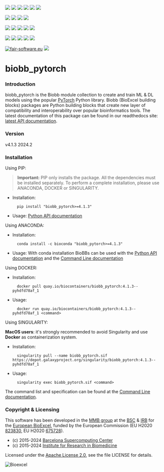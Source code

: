 [![](https://img.shields.io/github/v/tag/bioexcel/biobb_pytorch?label=Version)](https://GitHub.com/bioexcel/biobb_pytorch/tags/)
[![](https://img.shields.io/pypi/v/biobb-pytorch.svg?label=Pypi)](https://pypi.python.org/pypi/biobb-pytorch/)
[![](https://img.shields.io/conda/vn/bioconda/biobb_pytorch?label=Conda)](https://anaconda.org/bioconda/biobb_pytorch)
[![](https://img.shields.io/conda/dn/bioconda/biobb_pytorch?label=Conda%20Downloads)](https://anaconda.org/bioconda/biobb_pytorch)
[![](https://img.shields.io/badge/Docker-Quay.io-blue)](https://quay.io/repository/biocontainers/biobb_pytorch?tab=tags)
[![](https://img.shields.io/badge/Singularity-GalaxyProject-blue)](https://depot.galaxyproject.org/singularity/biobb_pytorch:4.1.3--pyhdfd78af_1)

[![](https://img.shields.io/badge/OS-Unix%20%7C%20MacOS-blue)](https://github.com/bioexcel/biobb_pytorch)
[![](https://img.shields.io/pypi/pyversions/biobb-pytorch.svg?label=Python%20Versions)](https://pypi.org/project/biobb-pytorch/)
[![](https://img.shields.io/badge/License-Apache%202.0-blue.svg)](https://opensource.org/licenses/Apache-2.0)
[![](https://img.shields.io/badge/Open%20Source%3f-Yes!-blue)](https://github.com/bioexcel/biobb_pytorch)

[![](https://readthedocs.org/projects/biobb-pytorch/badge/?version=latest&label=Docs)](https://biobb-pytorch.readthedocs.io/en/latest/?badge=latest)
[![](https://img.shields.io/website?down_message=Offline&label=Biobb%20Website&up_message=Online&url=https%3A%2F%2Fmmb.irbbarcelona.org%2Fbiobb%2F)](https://mmb.irbbarcelona.org/biobb/)
[![](https://img.shields.io/badge/Youtube-tutorial-blue?logo=youtube&logoColor=red)](https://www.youtube.com/watch?v=ou1DOGNs0xM)
[![](https://zenodo.org/badge/DOI/10.1038/s41597-019-0177-4.svg)](https://doi.org/10.1038/s41597-019-0177-4)
[![](https://img.shields.io/endpoint?color=brightgreen&url=https%3A%2F%2Fapi.juleskreuer.eu%2Fcitation-badge.php%3Fshield%26doi%3D10.1038%2Fs41597-019-0177-4)](https://www.nature.com/articles/s41597-019-0177-4#citeas)

[![](https://docs.bioexcel.eu/biobb_pytorch/junit/testsbadge.svg)](https://docs.bioexcel.eu/biobb_pytorch/junit/report.html)
[![](https://docs.bioexcel.eu/biobb_pytorch/coverage/coveragebadge.svg)](https://docs.bioexcel.eu/biobb_pytorch/coverage/)
[![](https://docs.bioexcel.eu/biobb_pytorch/flake8/flake8badge.svg)](https://docs.bioexcel.eu/biobb_pytorch/flake8/)
[![](https://img.shields.io/github/last-commit/bioexcel/biobb_pytorch?label=Last%20Commit)](https://github.com/bioexcel/biobb_pytorch/commits/master)
[![](https://img.shields.io/github/issues/bioexcel/biobb_pytorch.svg?color=brightgreen&label=Issues)](https://GitHub.com/bioexcel/biobb_pytorch/issues/)

[![fair-software.eu](https://img.shields.io/badge/fair--software.eu-%E2%97%8F%20%20%E2%97%8F%20%20%E2%97%8F%20%20%E2%97%8F%20%20%E2%97%8F-green)](https://fair-software.eu)
[![](https://www.bestpractices.dev/projects/8847/badge)](https://www.bestpractices.dev/projects/8847)

[](https://bestpractices.coreinfrastructure.org/projects/8847/badge)

 [//]: # (The previous line invisible link is for compatibility with the howfairis script https://github.com/fair-software/howfairis-github-action/tree/main wich uses the old bestpractives URL)


# biobb_pytorch

### Introduction
biobb_pytorch is the Biobb module collection to create and train ML & DL models using the popular [PyTorch](https://pytorch.org/) Python library.
Biobb (BioExcel building blocks) packages are Python building blocks that
create new layer of compatibility and interoperability over popular
bioinformatics tools.
The latest documentation of this package can be found in our readthedocs site:
[latest API documentation](http://biobb-pytorch.readthedocs.io/en/latest/).

### Version
v4.1.3 2024.2

### Installation
Using PIP:

> **Important:** PIP only installs the package. All the dependencies must be installed separately. To perform a complete installation, please use ANACONDA, DOCKER or SINGULARITY.

* Installation:


        pip install "biobb_pytorch>=4.1.3"


* Usage: [Python API documentation](https://biobb-pytorch.readthedocs.io/en/latest/modules.html)

Using ANACONDA:

* Installation:


        conda install -c bioconda "biobb_pytorch>=4.1.3"


* Usage: With conda installation BioBBs can be used with the [Python API documentation](https://biobb-pytorch.readthedocs.io/en/latest/modules.html) and the [Command Line documentation](https://biobb-pytorch.readthedocs.io/en/latest/command_line.html)

Using DOCKER:

* Installation:


        docker pull quay.io/biocontainers/biobb_pytorch:4.1.3--pyhdfd78af_1


* Usage:


        docker run quay.io/biocontainers/biobb_pytorch:4.1.3--pyhdfd78af_1 <command>


Using SINGULARITY:

**MacOS users**: it's strongly recommended to avoid Singularity and use **Docker** as containerization system.

* Installation:


        singularity pull --name biobb_pytorch.sif https://depot.galaxyproject.org/singularity/biobb_pytorch:4.1.3--pyhdfd78af_1


* Usage:


        singularity exec biobb_pytorch.sif <command>


The command list and specification can be found at the [Command Line documentation](https://biobb-pytorch.readthedocs.io/en/latest/command_line.html).


### Copyright & Licensing
This software has been developed in the [MMB group](http://mmb.irbbarcelona.org) at the [BSC](http://www.bsc.es/) & [IRB](https://www.irbbarcelona.org/) for the [European BioExcel](http://bioexcel.eu/), funded by the European Commission (EU H2020 [823830](http://cordis.europa.eu/projects/823830), EU H2020 [675728](http://cordis.europa.eu/projects/675728)).

* (c) 2015-2024 [Barcelona Supercomputing Center](https://www.bsc.es/)
* (c) 2015-2024 [Institute for Research in Biomedicine](https://www.irbbarcelona.org/)

Licensed under the
[Apache License 2.0](https://www.apache.org/licenses/LICENSE-2.0), see the file LICENSE for details.

![](https://bioexcel.eu/wp-content/uploads/2019/04/Bioexcell_logo_1080px_transp.png "Bioexcel")
